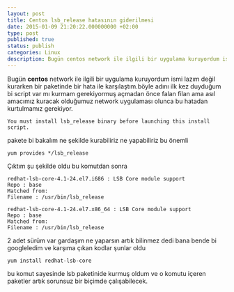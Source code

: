 ```yaml
---
layout: post
title: Centos lsb_release hatasının giderilmesi
date: 2015-01-09 21:20:22.000000000 +02:00
type: post
published: true
status: publish
categories: Linux
description: Bugün centos network ile ilgili bir uygulama kuruyordum ismi lazım değil kurarken bir paketinde bir hata ile karşılaştım.böyle adını ilk kez
---
```

Bugün **centos** network ile ilgili bir uygulama kuruyordum ismi lazım değil kurarken bir paketinde bir hata ile karşılaştım.böyle adını ilk kez duyduğum bi script var mı kurmam gerekiyormuş açmadan önce falan filan ama asıl amacımız kuracak olduğumuz network uygulaması olunca bu hatadan kurtulmamız gerekiyor.

    You must install lsb_release binary before launching this install script.

pakete bi bakalım ne şekilde kurabiliriz ne yapabiliriz bu önemli

    yum provides */lsb_release

Çıktım şu şekilde oldu bu komutdan sonra

    redhat-lsb-core-4.1-24.el7.i686 : LSB Core module support
    Repo : base
    Matched from:
    Filename : /usr/bin/lsb_release

    redhat-lsb-core-4.1-24.el7.x86_64 : LSB Core module support
    Repo : base
    Matched from:
    Filename : /usr/bin/lsb_release

2 adet sürüm var gardaşım ne yaparsın artık bilinmez dedi bana bende bi googleledim ve karşıma çıkan kodlar şunlar oldu

    yum install redhat-lsb-core

bu komut sayesinde lsb paketinide kurmuş oldum ve o komutu içeren paketler artık sorunsuz bir biçimde çalışabilecek.
